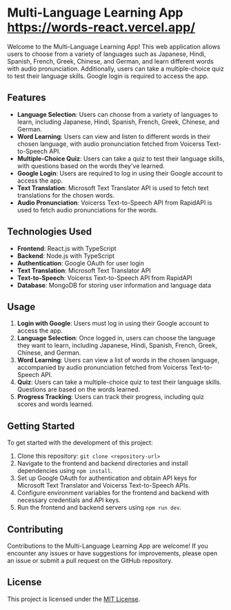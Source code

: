 # Multi-Language Learning App https://words-react.vercel.app/

Welcome to the Multi-Language Learning App! This web application allows users to choose from a variety of languages such as Japanese, Hindi, Spanish, French, Greek, Chinese, and German, and learn different words with audio pronunciation. Additionally, users can take a multiple-choice quiz to test their language skills. Google login is required to access the app.

## Features

- **Language Selection**: Users can choose from a variety of languages to learn, including Japanese, Hindi, Spanish, French, Greek, Chinese, and German.
- **Word Learning**: Users can view and listen to different words in their chosen language, with audio pronunciation fetched from Voicerss Text-to-Speech API.
- **Multiple-Choice Quiz**: Users can take a quiz to test their language skills, with questions based on the words they've learned.
- **Google Login**: Users are required to log in using their Google account to access the app.
- **Text Translation**: Microsoft Text Translator API is used to fetch text translations for the chosen words.
- **Audio Pronunciation**: Voicerss Text-to-Speech API from RapidAPI is used to fetch audio pronunciations for the words.

## Technologies Used

- **Frontend**: React.js with TypeScript
- **Backend**: Node.js with TypeScript
- **Authentication**: Google OAuth for user login
- **Text Translation**: Microsoft Text Translator API
- **Text-to-Speech**: Voicerss Text-to-Speech API from RapidAPI
- **Database**: MongoDB for storing user information and language data

## Usage

1. **Login with Google**: Users must log in using their Google account to access the app.
2. **Language Selection**: Once logged in, users can choose the language they want to learn, including Japanese, Hindi, Spanish, French, Greek, Chinese, and German.
3. **Word Learning**: Users can view a list of words in the chosen language, accompanied by audio pronunciation fetched from Voicerss Text-to-Speech API.
4. **Quiz**: Users can take a multiple-choice quiz to test their language skills. Questions are based on the words learned.
5. **Progress Tracking**: Users can track their progress, including quiz scores and words learned.

## Getting Started

To get started with the development of this project:

1. Clone this repository: `git clone <repository-url>`
2. Navigate to the frontend and backend directories and install dependencies using `npm install`.
3. Set up Google OAuth for authentication and obtain API keys for Microsoft Text Translator and Voicerss Text-to-Speech APIs.
4. Configure environment variables for the frontend and backend with necessary credentials and API keys.
5. Run the frontend and backend servers using `npm run dev`.

## Contributing

Contributions to the Multi-Language Learning App are welcome! If you encounter any issues or have suggestions for improvements, please open an issue or submit a pull request on the GitHub repository.

## License

This project is licensed under the [MIT License](LICENSE).
